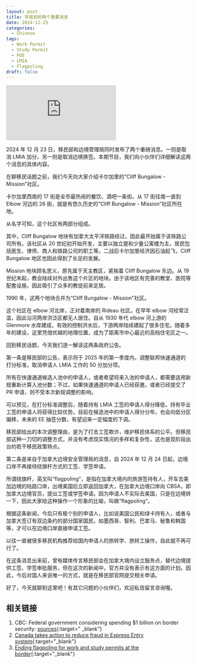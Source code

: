 ```yaml
---
layout: post
title: 年底前的两个重要消息
date: 2024-12-25
categories:
  - Chinese
tags:
  - Work Permit
  - Study Permit
  - POE
  - LMIA
  - Flagpoling
draft: false
---
```


<div class="videoWrapper">
<iframe src="https://www.youtube.com/embed/vmMurUqYBm8" title="年底前的两个重要消息" frameborder="0" allow="accelerometer; autoplay; clipboard-write; encrypted-media; gyroscope; picture-in-picture" allowfullscreen></iframe>
</div>
<div style="display: flex; align-items: flex-start; justify-content: center; font-size: 14px; color: #777;"></div>

<!-- more -->

2024 年 12 月 23 日，移民部和边境管理局同时发布了两个重磅消息。一则是取消 LMIA 加分，另一则是取消边境换签。本期节目，我们向小伙伴们详细解读这两个消息的具体内容。

在聊移民话题之前，我们今天向大家介绍卡尔加里的“Cliff Bungalow - Mission”社区。

卡尔加里西南的 17 街是全市最热闹的餐饮、酒吧一条街。从 17 街往南一直到 Elbow 河边的 26 街，就是有悠久历史的“Cliff Bungalow - Mission”社区所在地。

从名字可知，这个社区有两部分组成。

其中，Cliff Bungalow 地块有加拿大太平洋铁路经过，因此最开始属于该铁路公司所有。该社区从 20 世纪初开始开发，主要以独立屋和少量公寓楼为主，居民包括医生、律师、商人和铁路公司的职工等。二战后卡尔加里经济因石油起飞，Cliff Bungalow 地区也因此得到了长足的发展。

Mission 地块顾名思义，原先属于天主教区，紧挨着 Cliff Bungalow 东边。从 19 世纪末起，教会陆续对外出售这个片区的地块。由于该地区有完善的教堂、医院等配套设施，因此吸引了众多的教徒前来定居。

1990 年，这两个地块合并为“Cliff Bungalow - Mission”社区。

这个社区在 elbow 河北岸，正对着南岸的 Rideau 社区。在早年 elbow 河经常泛滥，因此沿河两岸洪泛区都无人居住。自从 1930 年代 elbow 河上游的 Glenmore 水库建成，有效的控制洪水后，下游两岸陆续建起了很多住宅。随着多年的建设，这里凭借优越的地理位置，成为了距离市中心最近的高档住宅区之一。

回到移民话题，今天我们逐一解读这两条政府公告。

第一条是移民部的公告，表示将于 2025 年的第一季度内，调整联邦快速通道的打分标准，取消申请人 LMIA 工作的 50 分加分项。

所有在快速通道候选人池中的申请人，或者希望将来入池的申请人，都需要适用新规重新计算入池分数；不过，如果快速通道的申请人已经获邀，或者已经提交了 PR 申请，则不受本次新规调整的影响。

可以预见，在打分标准调整后，随着持有 LMIA 工签的申请人得分降低，持有毕业工签的申请人将获得比较优势。目前在候选池中的申请人得分分布，也会向低分区偏移，未来的 EE 抽签分数，有望迎来一定幅度的下调。

移民部给出的本次调整理由，是为了打击工签欺诈，维护移民体系的公平。但移民部这种一刀切的调整方式，并没有考虑现实情况的多样和复杂性，这也是现阶段出台的若干移民政策特点。

第二条是来自于加拿大边境安全管理局的消息，自 2024 年 12 月 24 日起，边境口岸不再接待绕旗杆方式的工签、学签申请。

所谓绕旗杆，英文叫“flagpoling”，是指在加拿大境内的旅游签持有人，开车去美加边境的陆路口岸，出境美国后立即返回加拿大，在加拿大边境口岸向 CBSA，即加拿大边境官员，提出工签或学签申请。因为申请人不实际去美国，只是在边境转一下，因此大家给这种操作一个形象的比喻，叫做“flagpoling“。

根据这条新闻，今后只有极个别的申请人，比如说美国公民和绿卡持有人，或者与加拿大签订有双边条约的部分国家国民，如墨西哥、智利、巴拿马、秘鲁和韩国等，才可以在边境口岸直接申请工签。

以往一直被很多移民机构推荐给国内申请人的旅转学、旅转工操作，自此就不再可行了。

在这条消息出来前，曾有媒体传言移民部会在加拿大境内设立服务点，替代边境提供工签、学签审批服务，但在这次的新闻中，官方并没有表示有这方面的计划。因此，今后对国人来说唯一的方式，就是在移民部官网提交相关申请。

<!-- “flagpoling”是业界的一个俗称，在加拿大移民法规中并没有这个词语，而是在边境工签的相关规定中，暗含这个操作的法律依据。

[加拿大移民和难民保护条例](https://www.canlii.org/en/ca/laws/regu/sor-2002-227/latest/sor-2002-227.html){:target="\_blank"}第 198（1）条规定：

“外籍人士如果按本条例第 9 部分第 5 节规定可豁免取得临时签证的要求，则该外籍人士可以在进入加拿大的同时申请工签。”

这条规定说明了可以在边境直接申请工签的人员，是指那些不需要签证就可以入境加拿大的人士。

比方说，英国人不需要旅游签就可以入境加拿大，那他们就不用提前网上申请工签，而是可以拿着工签的申请材料，在入境加拿大时，直接向机场的边境官员申请工签许可。

小伙伴们看到这条规定，马上就会有疑问，我们从大陆来的居民，都是需要旅游签才可以入境加拿大，那怎么可以符合这条规定，在边境申请工签呢？

答案就藏在条例的第 9 部分第 5 节规定中。第 5 节只有一个条款：第 190 条，规定了几种可以豁免临时签证的情形，包括：

- [x] 基于身份国籍的签证豁免，如美国人、英国人、或前英属殖民地的国民。
- [x] 基于所持文件的签证豁免，如以色列护照、香港护照、台湾护照持有人。
- [x] 基于入境目的的签证豁免，如入境转机等其它理由。

上述第三类情形中的“其他理由”，就包括了适用于中国旅游签持有人的情况，对应的条款是第 190(3)(f) 条。

这条规定，如果已经在加拿大境内的，持有有效学签、工签或多次往返旅游签的申请人，出境加拿大前往美国，然后再直接返回加拿大的，视为不需要签证就可以进入加拿大的情形。这个在移民法的学理上，叫做 continuous territory 原则。 -->

<!-- (3) 如外籍人士进入加拿大仅为如下目的之一，则可以豁免取得临时签证：

(f) 离开加拿大去往美国或 St. Pierre 和 Miquelon 后，再次进入加拿大，如果：

- （i）在离开之前已经持有学签、工签或持有多次往返的旅游签，且
- （ii）在上述签证的有效期内返回加拿大。 -->

<!-- 根据这条规定，中国游客持旅游签入境加拿大，只要在旅游签允许的停留期限内，去边境做一下绕旗杆动作，再返回加拿大海关，就符合“豁免临时签证”的条件，可以在边境申请工签了。

这里有两点需要提醒小伙伴们注意。

第一，“flagpoling”必须在旅游签的有效期内操作，通常是入境后 6 个月内。如果超过这个期限，哪怕是持有 visitor record，也不可以做“flagpoling”。

第二，“flagpoling”要在陆路口岸进行。 -->

<!-- 理论上讲，申请人从美国飞回来，从加拿大机场入境，也符合第 190(3)(f)条规定。但是，这种操作成本高，案例少，机场的边境官员因缺少经验和先例，完全可以拒绝发放工签，因此从实操的角度，风险比较大，不建议操作。 -->

好了，今天就聊到这里吧！有其它问题的小伙伴们，欢迎私信留言咨询喔。

## 相关链接

1. CBC: Federal government considering spending $1 billion on border security: [sources](https://www.cbc.ca/news/politics/canada-border-security-1.7405372){:target=" \_blank"}
2. [Canada takes action to reduce fraud in Express Entry system](https://www.canada.ca/en/immigration-refugees-citizenship/news/2024/12/canada-takes-action-to-reduce-fraud-in-express-entry-system.html){:target="\_blank"}
3. [Ending flagpoling for work and study permits at the border](https://www.canada.ca/en/border-services-agency/news/2024/12/ending-flagpoling-for-work-and-study-permits-at-the-border.html){:target="\_blank"}
